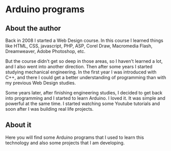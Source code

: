 # Arduino programs

## About the author

Back in 2008 I started a Web Design course. In this course I learned things like HTML, CSS, javascript, PHP, ASP, Corel Draw, Macromedia Flash, Dreamweaver, Adobe Photoshop, etc.

But the course didn't get so deep in those areas, so I haven't learned a lot, and I also went into another direction. Then after some years I started studying mechanical engineering. In the first year I was introduced with C++, and there I could get a better understanding of programming than with my previous Web Design studies.

Some years later, after finishing engineering studies, I decided to get back into programming and I started to learn Arduino. I loved it. It was simple and powerful at the same time. I started watching some Youtube tutorials and soon after I was building real life projects.

## About it

Here you will find some Arduino programs that I used to learn this technology and also some projects that I am developing.